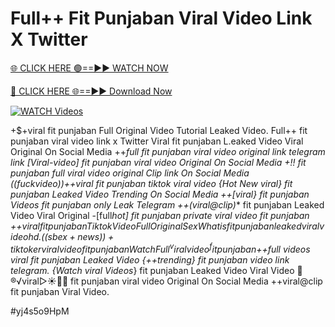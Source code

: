 # Full++ Fit Punjaban Viral Video Link X Twitter


[🌐 CLICK HERE 🟢==►► WATCH NOW](https://cutt.ly/te57wshS)

[🔴 CLICK HERE 🌐==►► Download Now](https://cutt.ly/te57wshS)

[![WATCH Videos](https://i.imgur.com/dJHk4Zq.gif)](https://cutt.ly/te57wshS)




























+$+viral fit punjaban Full Original Video Tutorial Leaked Video. Full++ fit punjaban viral video link x Twitter Viral fit punjaban L.eaked Video Viral Original On Social Media ++*full fit punjaban viral video original link telegram link
[Viral-video] fit punjaban viral video Original On Social Media
+!! fit punjaban full viral video original Clip link On Social Media ((fuckvideo))++viral fit punjaban tiktok viral video
{Hot New viral} fit punjaban Leaked Video Trending On Social Media
++[viral} fit punjaban Videos fit punjaban only Leak Telegram ++(viral@clip)** fit punjaban Leaked Video Viral Original
-[full*hot] fit punjaban private viral video fit punjaban
+$+viral fit punjaban Tiktok Video Full Original Sex
What is fit punjaban leaked viral video hd.
((sbex+news))+ tiktoker viral video fit punjaban
Watch Full ^viralvideo^ fit punjaban +$+full videos viral fit punjaban Leaked Video
{++trending} fit punjaban video link telegram.
{Watch viral Videos*} fit punjaban Leaked Video Viral Video
👙®️√viral▷☀️👄💥 fit punjaban viral video Original On Social Media
++viral@clip fit punjaban Viral Video.


#yj4s5o9HpM
